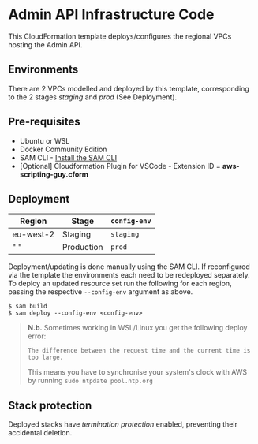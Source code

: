 # Admin API Infrastructure Code

This CloudFormation template deploys/configures the regional VPCs hosting the Admin API.

## **Environments**

There are 2 VPCs modelled and deployed by this template, corresponding to the 2 stages *staging* and *prod* (See Deployment).

## **Pre-requisites**
* Ubuntu or WSL
* Docker Community Edition
* SAM CLI - [Install the SAM CLI](https://docs.aws.amazon.com/serverless-application-model/latest/developerguide/serverless-sam-cli-install.html)
* [Optional] Cloudformation Plugin for VSCode - Extension ID = **aws-scripting-guy.cform**

## **Deployment**

| Region | Stage | `config-env` |
|--|--|--|
| eu-west-2 | Staging | `staging` |
| " " | Production | `prod` |

Deployment/updating is done manually using the SAM CLI. If reconfigured via the template the environments each need to be redeployed separately. To deploy an updated resource set run the following for each region, passing the respective `--config-env` argument as above.
```
$ sam build
$ sam deploy --config-env <config-env>
```

> **N.b.** Sometimes working in WSL/Linux  you get the following deploy error:
> ```
> The difference between the request time and the current time is too large.
> ```
> This means you have to synchronise your system's clock with AWS by running 
> `sudo ntpdate pool.ntp.org`

## **Stack protection**

Deployed stacks have *termination protection* enabled, preventing their accidental deletion.